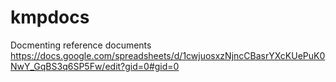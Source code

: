 # kmpdocs
Docmenting reference documents
https://docs.google.com/spreadsheets/d/1cwjuosxzNjncCBasrYXcKUePuK0NwY_GqBS3q6SP5Fw/edit?gid=0#gid=0
